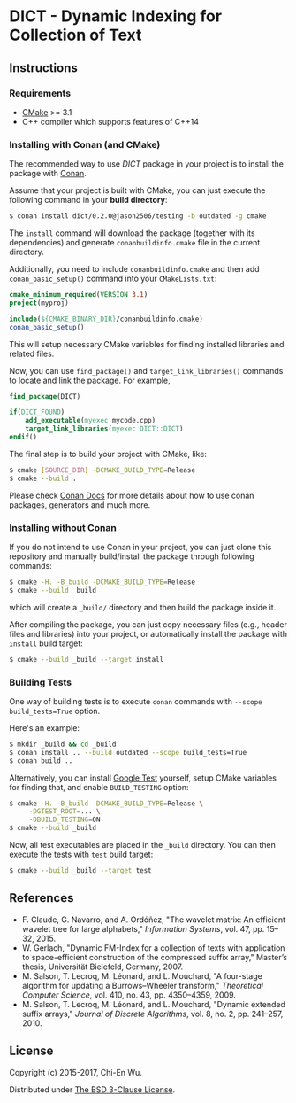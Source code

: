 # DICT - Dynamic Indexing for Collection of Text


## Instructions

### Requirements

- [CMake](https://cmake.org) >= 3.1
- C++ compiler which supports features of C++14

### Installing with Conan (and CMake)

The recommended way to use _DICT_ package in your project is to install the package with [Conan](https://conan.io).

Assume that your project is built with CMake, you can just execute the following command in your __build directory__:

```sh
$ conan install dict/0.2.0@jason2506/testing -b outdated -g cmake
```

The `install` command will download the package (together with its dependencies) and generate `conanbuildinfo.cmake` file in the current directory.

Additionally, you need to include `conanbuildinfo.cmake` and then add `conan_basic_setup()` command into your `CMakeLists.txt`:

```cmake
cmake_minimum_required(VERSION 3.1)
project(myproj)

include(${CMAKE_BINARY_DIR}/conanbuildinfo.cmake)
conan_basic_setup()
```

This will setup necessary CMake variables for finding installed libraries and related files.

Now, you can use `find_package()` and `target_link_libraries()` commands to locate and link the package. For example,

```cmake
find_package(DICT)

if(DICT_FOUND)
    add_executable(myexec mycode.cpp)
    target_link_libraries(myexec DICT::DICT)
endif()
```

The final step is to build your project with CMake, like:

```sh
$ cmake [SOURCE_DIR] -DCMAKE_BUILD_TYPE=Release
$ cmake --build .
```

Please check [Conan Docs](http://docs.conan.io/en/latest/) for more details about how to use conan packages, generators and much more.

### Installing without Conan

If you do not intend to use Conan in your project, you can just clone this repository and manually build/install the package through following commands:

```sh
$ cmake -H. -B_build -DCMAKE_BUILD_TYPE=Release
$ cmake --build _build
```

which will create a `_build/` directory and then build the package inside it.

After compiling the package, you can just copy necessary files (e.g., header files and libraries) into your project, or automatically install the package with `install` build target:

```sh
$ cmake --build _build --target install
```

### Building Tests

One way of building tests is to execute `conan` commands with `--scope build_tests=True` option.

Here's an example:

```sh
$ mkdir _build && cd _build
$ conan install .. --build outdated --scope build_tests=True
$ conan build ..
```

Alternatively, you can install [Google Test](https://github.com/google/googletest) yourself, setup CMake variables for finding that, and enable `BUILD_TESTING` option:

```sh
$ cmake -H. -B_build -DCMAKE_BUILD_TYPE=Release \
     -DGTEST_ROOT=... \
     -DBUILD_TESTING=ON
$ cmake --build _build
```

Now, all test executables are placed in the `_build` directory. You can then execute the tests with `test` build target:

```sh
$ cmake --build _build --target test
```


## References

- F. Claude, G. Navarro, and A. Ordóñez, "The wavelet matrix: An efficient wavelet tree for large alphabets," _Information Systems_, vol. 47, pp. 15–32, 2015.
- W. Gerlach, "Dynamic FM-Index for a collection of texts with application to space-efficient construction of the compressed suffix array," Master’s thesis, Universität Bielefeld, Germany, 2007.
- M. Salson, T. Lecroq, M. Léonard, and L. Mouchard, "A four-stage algorithm for updating a Burrows–Wheeler transform," _Theoretical Computer Science_, vol. 410, no. 43, pp. 4350–4359, 2009.
- M. Salson, T. Lecroq, M. Léonard, and L. Mouchard, "Dynamic extended suffix arrays," _Journal of Discrete Algorithms_, vol. 8, no. 2, pp. 241–257, 2010.


## License

Copyright (c) 2015-2017, Chi-En Wu.

Distributed under [The BSD 3-Clause License](http://opensource.org/licenses/BSD-3-Clause).

